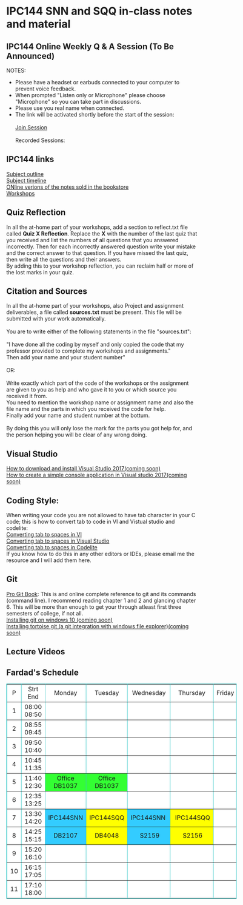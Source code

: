 # IPC144 SNN and SQQ in-class notes and material 

## IPC144 Online Weekly Q & A Session (To Be Announced)
NOTES: <br />
- Please have a headset or earbuds connected to your computer to prevent voice feedback. <br />
- When prompted "Listen only or Microphone" please choose "Microphone" so you can take part in discussions. <br />
- Please use you real name when connected.<br />
- The link will be activated shortly before the start of the session:<br /><br />
[Join Session](https://github.com/Seneca-144100/IPC-NOTES-SNQ/blob/master/README.md) <br /> <br />
Recorded Sessions: <br />


## IPC144 links 
[Subject outline](https://ict.senecacollege.ca/course/ipc144)<br />
[Subject timeline](https://scs.senecac.on.ca/~ipc144/pages/timeline.html)<br />
[ONline verions of the notes sold in the bookstore](https://scs.senecac.on.ca/~ipc144/pages/content/index.html)<br />
[Workshops](https://github.com/Seneca-144100/IPC-Workshops)<br />
## Quiz Reflection 
In all the at-home part of your workshops, add a section to reflect.txt file called **Quiz X Reflection**. Replace the **X** with the number of the last quiz that you received and list the numbers of all questions that you answered incorrectly.
Then for each incorrectly answered question write your mistake and the correct answer to that question. If you have missed the last quiz, then write all the questions and their answers.<br />
By adding this to your workshop reflection, you can reclaim half or more of the lost marks in your quiz.

## Citation and Sources 
In all the at-home part of your workshops, also Project and assignment deliverables, a file called **sources.txt** must be present. This file will be submitted with your work automatically.<br />   
You are to write either of the following statements in the file "sources.txt":<br /><br />
"I have done all the coding by myself and only copied the code that my professor provided to complete my workshops and assignments."<br />
Then add your name and your student number"<br /><br />
OR:<br /><br />
Write exactly which part of the code of the workshops or the assignment are given to you as help and who gave it to you or which source you received it from. <br />
You need to mention the workshop name or assignment name and also the file name and the parts in which you received the code for help.<br />
Finally add your name and student number at the bottum.<br /><br />
By doing this you will only lose the mark for the parts you got help for, and the person helping you will be clear of any wrong doing. 

## Visual Studio
[How to download and install Visual Studio 2017(coming soon)]()<br />
[How to create a simple console application in Visual studio 2017(coming soon)]() <br />

## Coding Style:
When writing your code you are not allowed to have tab character in your C code; this is how to convert tab to code in VI and Vistual studio and codelite: <br />
[Converting tab to spaces in VI](http://vim.wikia.com/wiki/Converting_tabs_to_spaces) <br />
[Converting tab to spaces in Visual Studio](https://www.youtube.com/watch?v=oW4viEA72UI)<br />
[Converting tab to spaces in Codelite](https://www.youtube.com/watch?v=XQMPJpA8fJI&t)<br />
If you know how to do this in any other editors or IDEs, please email me the resource and I will add them here.

## Git
[Pro Git Book](https://git-scm.com/book): This is and online complete reference to git and its commands (command line). I recommend reading chapter 1 and 2 and glancing chapter 6. This will be more than enough to get your through atleast first three semesters of college, if not all. <br />
[Installing git on windows 10 (coming soon)]()  <br />
[Installing tortoise git (a git integration with windows file explorer)(coming soon)]() <br />

## Lecture Videos



## Fardad's Schedule 
<table style="background-color: White; width: 608px;"
bordercolorlight="#72D8D8" bordercolordark="#2D9F9F" border="1"
bordercolor="#38c7c7" cellpadding="0" cellspacing="0">
<tbody>
<tr>
<td align="center" valign="middle" width="18">P</td>
<td align="center" valign="middle" width="45">Strt<br>
End</td>
<td align="center" valign="middle" width="101">Monday</td>
<td align="center" valign="middle" width="109">Tuesday</td>
<td align="center" valign="middle" width="102">Wednesday</td>
<td align="center" valign="middle" width="109">Thursday</td>
<td align="center" valign="middle" width="108">Friday</td>
</tr>
<tr>
<td align="center" valign="middle" width="18">1</td>
<td align="center" valign="middle" width="45">08:00<br>
08:50</td>
<td align="center" bgcolor="White" width="101">&nbsp;</td>
<td align="center" bgcolor="#ffffff">&nbsp;</td>
<td align="center" bgcolor="#ffffff" width="102">&nbsp;</td>
<td align="center" bgcolor="#ffffff">&nbsp;</td>
<td align="center" bgcolor="#ffffff" width="108">&nbsp;</td>
</tr>
<tr>
<td align="center" valign="middle" width="18">2</td>
<td align="center" valign="middle" width="45">08:55<br>
09:45</td>
<td align="center" bgcolor="#ffffff" width="101">&nbsp;</td>
<td align="center" bgcolor="#ffffff">&nbsp;</td>
<td align="center" bgcolor="#ffffff" width="102">&nbsp;</td>
<td align="center" bgcolor="#ffffff">&nbsp;</td>
<td align="center" bgcolor="#ffffff">&nbsp;</td>
</tr>
<tr>
<td align="center" valign="middle" width="18">3</td>
<td align="center" valign="middle" width="45">09:50<br>
10:40</td>
<td style="background-color: white;" align="center"
bgcolor="#33ff33">&nbsp;</td>
<td align="center" bgcolor="#ffffff" width="109">&nbsp;</td>
<td
style="width: 102px; text-align: center; background-color: white;"><br>
</td>
<td align="center">&nbsp;</td>
<td align="center" bgcolor="#ffffff">&nbsp;</td>
</tr>
<tr>
<td align="center" height="38" valign="middle" width="18">4</td>
<td align="center" height="38" valign="middle" width="45">10:45<br>
11:35</td>
<td style="background-color: white;" align="center"
bgcolor="#33ff33">&nbsp;</td>
<td align="center" valign="middle" width="109">&nbsp;</td>
<td
style="width: 102px; text-align: center; background-color: white;"><br>
</td>
<td align="center">&nbsp;</td>
<td align="center" bgcolor="#ffffff">&nbsp;</td>
</tr>
<tr>
<td align="center" valign="middle" width="18">5</td>
<td align="center" valign="middle" width="45">11:40<br>
12:30</td>
<td
style="width: 101px; text-align: center; background-color: rgb(51, 255, 51);">Office
DB1037<br>
</td>
<td
style="text-align: center; background-color: rgb(51, 255, 51);">Office
DB1037<br>
</td>
<td style="background-color: white;" align="center"
bgcolor="#ffffff" width="102"><br>
</td>
<td align="center" bgcolor="#ffffff">&nbsp;</td>
<td align="center" bgcolor="#ffffff" width="108">&nbsp;</td>
</tr>
<tr>
<td align="center" height="28" valign="middle" width="18">6</td>
<td align="center" height="28" valign="middle" width="45">12:35<br>
13:25</td>
<td style="background-color: white;" align="center"
bgcolor="#00ffff" width="101"><br>
</td>
<td align="center"><br>
</td>
<td style="background-color: white;" align="center"
bgcolor="#ffffff" valign="middle" width="102"><br>
</td>
<td align="center" bgcolor="#ffffff">&nbsp;</td>
<td align="center" bgcolor="#ffffff" valign="middle" width="108">&nbsp;</td>
</tr>
<tr>
<td align="center" valign="middle" width="18">7</td>
<td align="center" valign="middle" width="45">13:30<br>
14:20</td>
<td
style="width: 101px; text-align: center; background-color: rgb(51, 204, 255);">IPC144SNN<br>
</td>
<td style="background-color: yellow;" align="center"
bgcolor="#ffffff" width="109">IPC144SQQ<br>
</td>
<td style="background-color: rgb(51, 204, 255);" align="center"
bgcolor="#ffffff">IPC144SNN&nbsp;</td>
<td style="background-color: yellow;" align="center"
bgcolor="#ffffff">&nbsp;IPC144SQQ</td>
<td align="center" bgcolor="#ffffff">&nbsp;</td>
</tr>
<tr>
<td align="center" valign="middle" width="18">8</td>
<td align="center" valign="middle" width="45">14:25<br>
15:15</td>
<td
style="width: 101px; vertical-align: middle; text-align: center; background-color: rgb(51, 204, 255);">DB2107<br>
</td>
<td style="background-color: yellow;" align="center"
bgcolor="#ffffff" valign="middle" width="109">DB4048<br>
</td>
<td style="background-color: rgb(51, 204, 255);" align="center"
bgcolor="#ffffff">&nbsp;S2159</td>
<td style="background-color: yellow;" align="center">&nbsp;S2156</td>
<td align="center" bgcolor="#ffffff">&nbsp;</td>
</tr>
<tr>
<td align="center" valign="middle" width="18">9</td>
<td align="center" valign="middle" width="45">15:20<br>
16:10</td>
<td style="text-align: center; background-color: white;">
<br>
</td>
<td style="text-align: center; background-color: white;">&nbsp;</td>
<td style="text-align: center; background-color: white;">&nbsp;</td>
<td align="center">&nbsp;</td>
<td align="center" bgcolor="#ffffff" width="108">&nbsp;</td>
</tr>
<tr>
<td align="center" height="37" valign="middle" width="18">10</td>
<td align="center" height="37" valign="middle" width="45">16:15<br>
17:05</td>
<td
style="width: 101px; vertical-align: middle; text-align: center; background-color: white;">&nbsp;</td>
<td
style="width: 109px; vertical-align: middle; height: 37px; text-align: center; background-color: white;">&nbsp;</td>
<td style="text-align: center; background-color: white;">&nbsp;</td>
<td align="center">&nbsp;</td>
<td align="center" bgcolor="#ffffff" valign="middle" width="108">&nbsp;</td>
</tr>
<tr>
<td align="center" height="37" valign="middle">11</td>
<td align="center" height="37" valign="middle">17:10<br>
18:00</td>
<td align="center" bgcolor="#ffffff" valign="middle">&nbsp;</td>
<td align="center" bgcolor="#ffffff" height="37" valign="middle">&nbsp;</td>
<td align="center">&nbsp;</td>
<td align="center" bgcolor="#ffffff">&nbsp;</td>
<td align="center" bgcolor="#ffffff" valign="middle">&nbsp;</td>
</tr>
</tbody>
</table>

